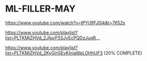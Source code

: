 # ML-FILLER-MAY

https://www.youtube.com/watch?v=tPYj3fFJGjk&t=7652s

https://www.youtube.com/playlist?list=PLTKMiZHVd_2JIjurF5SJvEcPQDzJuqR__

https://www.youtube.com/playlist?list=PLTKMiZHVd_2KyGirGEvKlniaWeLOHhUF3 (20% COMPLETE)
